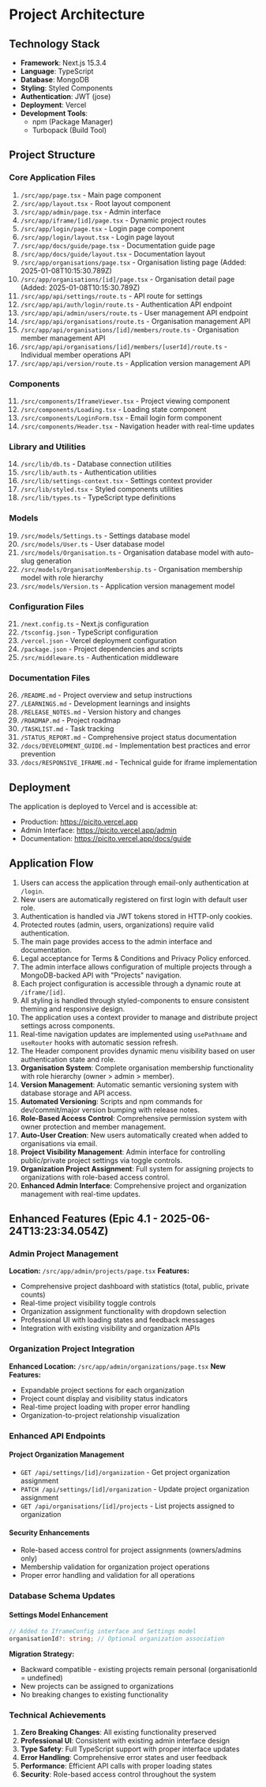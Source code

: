 # Project Architecture

## Technology Stack

- **Framework**: Next.js 15.3.4
- **Language**: TypeScript
- **Database**: MongoDB
- **Styling**: Styled Components
- **Authentication**: JWT (jose)
- **Deployment**: Vercel
- **Development Tools**:
  - npm (Package Manager)
  - Turbopack (Build Tool)

## Project Structure

### Core Application Files
1. `/src/app/page.tsx` - Main page component
2. `/src/app/layout.tsx` - Root layout component
3. `/src/app/admin/page.tsx` - Admin interface
4. `/src/app/iframe/[id]/page.tsx` - Dynamic project routes
5. `/src/app/login/page.tsx` - Login page component
6. `/src/app/login/layout.tsx` - Login page layout
7. `/src/app/docs/guide/page.tsx` - Documentation guide page
8. `/src/app/docs/guide/layout.tsx` - Documentation layout
9. `/src/app/organisations/page.tsx` - Organisation listing page (Added: 2025-01-08T10:15:30.789Z)
10. `/src/app/organisations/[id]/page.tsx` - Organisation detail page (Added: 2025-01-08T10:15:30.789Z)
11. `/src/app/api/settings/route.ts` - API route for settings
12. `/src/app/api/auth/login/route.ts` - Authentication API endpoint
13. `/src/app/api/admin/users/route.ts` - User management API endpoint
14. `/src/app/api/organisations/route.ts` - Organisation management API
15. `/src/app/api/organisations/[id]/members/route.ts` - Organisation member management API
16. `/src/app/api/organisations/[id]/members/[userId]/route.ts` - Individual member operations API
17. `/src/app/api/version/route.ts` - Application version management API

### Components
11. `/src/components/IframeViewer.tsx` - Project viewing component
12. `/src/components/Loading.tsx` - Loading state component
13. `/src/components/LoginForm.tsx` - Email login form component
14. `/src/components/Header.tsx` - Navigation header with real-time updates

### Library and Utilities
14. `/src/lib/db.ts` - Database connection utilities
15. `/src/lib/auth.ts` - Authentication utilities
16. `/src/lib/settings-context.tsx` - Settings context provider
17. `/src/lib/styled.tsx` - Styled components utilities
18. `/src/lib/types.ts` - TypeScript type definitions

### Models
19. `/src/models/Settings.ts` - Settings database model
20. `/src/models/User.ts` - User database model
21. `/src/models/Organisation.ts` - Organisation database model with auto-slug generation
22. `/src/models/OrganisationMembership.ts` - Organisation membership model with role hierarchy
23. `/src/models/Version.ts` - Application version management model

### Configuration Files
21. `/next.config.ts` - Next.js configuration
22. `/tsconfig.json` - TypeScript configuration
23. `/vercel.json` - Vercel deployment configuration
24. `/package.json` - Project dependencies and scripts
25. `/src/middleware.ts` - Authentication middleware

### Documentation Files
26. `/README.md` - Project overview and setup instructions
27. `/LEARNINGS.md` - Development learnings and insights
28. `/RELEASE_NOTES.md` - Version history and changes
29. `/ROADMAP.md` - Project roadmap
30. `/TASKLIST.md` - Task tracking
31. `/STATUS_REPORT.md` - Comprehensive project status documentation
32. `/docs/DEVELOPMENT_GUIDE.md` - Implementation best practices and error prevention
33. `/docs/RESPONSIVE_IFRAME.md` - Technical guide for iframe implementation

## Deployment

The application is deployed to Vercel and is accessible at:
- Production: https://picito.vercel.app
- Admin Interface: https://picito.vercel.app/admin
- Documentation: https://picito.vercel.app/docs/guide

## Application Flow

1. Users can access the application through email-only authentication at `/login`.
2. New users are automatically registered on first login with default user role.
3. Authentication is handled via JWT tokens stored in HTTP-only cookies.
4. Protected routes (admin, users, organizations) require valid authentication.
5. The main page provides access to the admin interface and documentation.
6. Legal acceptance for Terms & Conditions and Privacy Policy enforced.
7. The admin interface allows configuration of multiple projects through a MongoDB-backed API with "Projects" navigation.
8. Each project configuration is accessible through a dynamic route at `/iframe/[id]`.
9. All styling is handled through styled-components to ensure consistent theming and responsive design.
10. The application uses a context provider to manage and distribute project settings across components.
11. Real-time navigation updates are implemented using `usePathname` and `useRouter` hooks with automatic session refresh.
12. The Header component provides dynamic menu visibility based on user authentication state and role.
13. **Organisation System**: Complete organisation membership functionality with role hierarchy (owner > admin > member).
14. **Version Management**: Automatic semantic versioning system with database storage and API access.
15. **Automated Versioning**: Scripts and npm commands for dev/commit/major version bumping with release notes.
15. **Role-Based Access Control**: Comprehensive permission system with owner protection and member management.
16. **Auto-User Creation**: New users automatically created when added to organisations via email.
17. **Project Visibility Management**: Admin interface for controlling public/private project settings via toggle controls.
18. **Organization Project Assignment**: Full system for assigning projects to organizations with role-based access control.
19. **Enhanced Admin Interface**: Comprehensive project and organization management with real-time updates.

## Enhanced Features (Epic 4.1 - 2025-06-24T13:23:34.054Z)

### Admin Project Management

**Location:** `/src/app/admin/projects/page.tsx`
**Features:**
- Comprehensive project dashboard with statistics (total, public, private counts)
- Real-time project visibility toggle controls
- Organization assignment functionality with dropdown selection
- Professional UI with loading states and feedback messages
- Integration with existing visibility and organization APIs

### Organization Project Integration

**Enhanced Location:** `/src/app/admin/organizations/page.tsx`
**New Features:**
- Expandable project sections for each organization
- Project count display and visibility status indicators
- Real-time project loading with proper error handling
- Organization-to-project relationship visualization

### Enhanced API Endpoints

#### Project Organization Management
- `GET /api/settings/[id]/organization` - Get project organization assignment
- `PATCH /api/settings/[id]/organization` - Update project organization assignment
- `GET /api/organisations/[id]/projects` - List projects assigned to organization

#### Security Enhancements
- Role-based access control for project assignments (owners/admins only)
- Membership validation for organization project operations
- Proper error handling and validation for all operations

### Database Schema Updates

#### Settings Model Enhancement
```typescript
// Added to IframeConfig interface and Settings model
organisationId?: string; // Optional organization association
```

**Migration Strategy:**
- Backward compatible - existing projects remain personal (organisationId = undefined)
- New projects can be assigned to organizations
- No breaking changes to existing functionality

### Technical Achievements

1. **Zero Breaking Changes**: All existing functionality preserved
2. **Professional UI**: Consistent with existing admin interface design
3. **Type Safety**: Full TypeScript support with proper interface updates
4. **Error Handling**: Comprehensive error states and user feedback
5. **Performance**: Efficient API calls with proper loading states
6. **Security**: Role-based access control throughout the system
